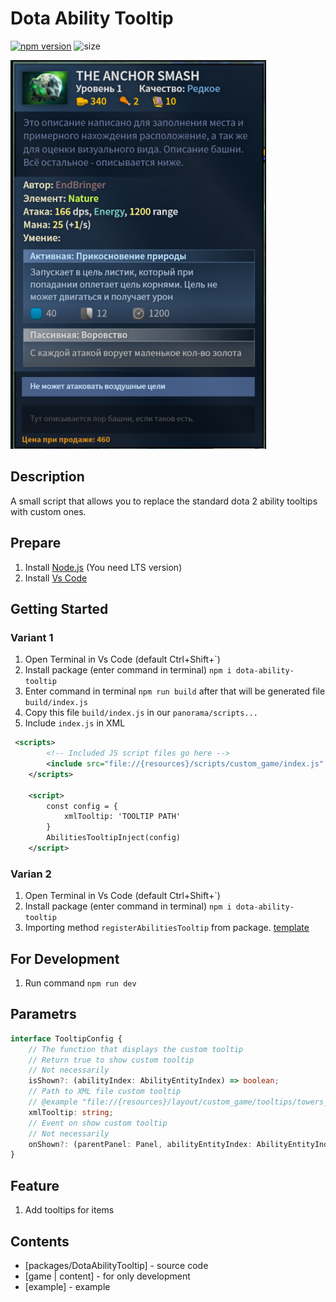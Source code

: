 # Dota Ability Tooltip
[![npm version](https://img.shields.io/npm/v/dota-ability-tooltip.svg)](https://www.npmjs.com/package/dota-ability-tooltip)
![size](https://img.shields.io/bundlephobia/min/dota-ability-tooltip)

![Image alt](./internal/readme.png)

## Description
A small script that allows you to replace the standard dota 2 ability tooltips with custom ones.

## Prepare
1. Install [Node.js](https://nodejs.org/en/) (You need LTS version)
2. Install [Vs Code](https://code.visualstudio.com/download)

## Getting Started
### Variant 1
1. Open Terminal in Vs Code (default Ctrl+Shift+`)
2. Install package (enter command in terminal) `npm i dota-ability-tooltip`
3. Enter command in terminal `npm run build` after that will be generated file `build/index.js`
4. Copy this file `build/index.js` in our `panorama/scripts...`
5. Include `index.js` in XML
```xml
 <scripts>
        <!-- Included JS script files go here -->
        <include src="file://{resources}/scripts/custom_game/index.js" />
    </scripts>

    <script>
        const config = {
            xmlTooltip: 'TOOLTIP PATH'
        }
        AbilitiesTooltipInject(config)
    </script>
```
### Varian 2
1. Open Terminal in Vs Code (default Ctrl+Shift+`)
2. Install package (enter command in terminal) `npm i dota-ability-tooltip`
3. Importing method `registerAbilitiesTooltip` from package. [template](https://github.com/HappyFeedFriends/DotaAbilityTooltip/blob/master/src/panorama/example/index.ts) 

## For Development
1. Run command `npm run dev`

## Parametrs

```ts
interface TooltipConfig {
    // The function that displays the custom tooltip 
    // Return true to show custom tooltip
    // Not necessarily
    isShown?: (abilityIndex: AbilityEntityIndex) => boolean;
    // Path to XML file custom tooltip
    // @example "file://{resources}/layout/custom_game/tooltips/towers_tooltip.xml"
    xmlTooltip: string;
    // Event on show custom tooltip
    // Not necessarily
    onShown?: (parentPanel: Panel, abilityEntityIndex: AbilityEntityIndex) => void;
}
```

## Feature

1. Add tooltips for items

## Contents
- [packages/DotaAbilityTooltip] - source code
- [game | content] - for only development
- [example] - example
